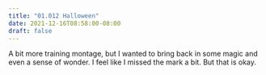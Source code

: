 ```yaml
---
title: "01.012 Halloween"
date: 2021-12-16T08:58:00-08:00
draft: false
---
```

A bit more training montage, but I wanted to bring back in some magic and even a sense of wonder. I feel like I missed the mark a bit. But that is okay.
